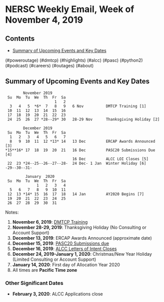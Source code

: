 # NERSC Weekly Email, Week of November 4, 2019 #

## Contents ## 

- [Summary of Upcoming Events and Key Dates](#dates)

(#poweroutage)
(#dmtcp)
(#highlights)
(#alcc)
(#pasc)
(#python2)
(#podcast)
(#careers)
(#outages)
(#about)

## Summary of Upcoming Events and Key Dates <a name="dates"/></a> ##

            November 2019
     Su  Mo  Tu  We  Th  Fr  Sa
                          1   2
      3   4   5  *6*  7   8   9   6 Nov          DMTCP Training [1]
     10  11  12  13  14  15  16 
     17  18  19  20  21  22  23 
     24  25  26  27 *28--29* 30   28-29 Nov      Thanksgiving Holiday [2]

            December 2019
     Su  Mo  Tu  We  Th  Fr  Sa
      1   2   3   4   5   6   7 
      8   9  10  11  12 *13* 14   13 Dec         ERCAP Awards Announced [3]
    *15**16* 17  18  19  20  21   16 Dec         PASC20 Submissions Due [4]
                                  16 Dec         ALCC LOI Closes [5]
     22  23 *24--25--26--27--28-  24 Dec- 1 Jan  Winter Holiday [6]
    -29--30--31-

             January  2020
     Su  Mo  Tu  We  Th  Fr  Sa
                  1   2   3   4
      5   6   7   8   9  10  11
     12  13 *14* 15  16  17  18   14 Jan         AY2020 Begins [7]
     19  20  21  22  23  24  25
     26  27  28  29  30  31

Notes:

1. **November 6, 2019**: [DMTCP Training](#dmtcp)
2. **November 28-29, 2019**: Thanksgiving Holiday (No Consulting or Account Support)
3. **December 13, 2019**: ERCAP Awards Announced (approximate date)
4. **December 15, 2019**: [PASC20 Submissions due](#pasc)
5. **December 16, 2019**: [ALCC Letters of Intent Closes](#alcc)
6. **December 24, 2019-January 1, 2020**: Christmas/New Year Holiday (Limited Consulting or Account Support)
7. **January 14, 2020**: First day of Allocation Year 2020
8. All times are **Pacific Time zone**


### Other Significant Dates ###

- **February 3, 2020**: ALCC Applications close

